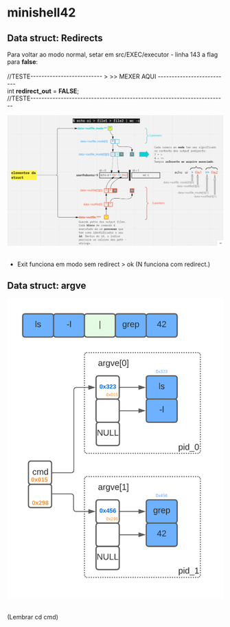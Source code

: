 # minishell42

## Data struct: Redirects

Para voltar ao modo normal, setar em src/EXEC/executor - linha 143 a flag para **false**:<br/><br/>
//TESTE-------------------------- > >>  MEXER AQUI --------------------------<br/>
	int **redirect_out** = **FALSE**;<br/>
//TESTE-----------------------------------------------------------------------<br/>
  
  
![redir](./redirects.png)</br></br>

- Exit funciona em modo sem redirect > ok
(N funciona com redirect.)

## Data struct: argve
![argve](./argve.png)</br></br>

(Lembrar cd cmd)

